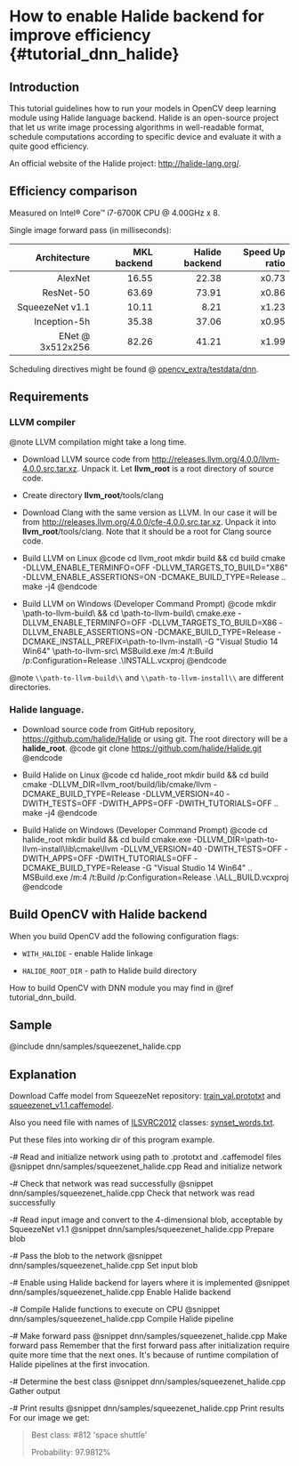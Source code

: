 # How to enable Halide backend for improve efficiency  {#tutorial_dnn_halide}

## Introduction
This tutorial guidelines how to run your models in OpenCV deep learning module
using Halide language backend. Halide is an open-source project that let us
write image processing algorithms in well-readable format, schedule computations
according to specific device and evaluate it with a quite good efficiency.

An official website of the Halide project: http://halide-lang.org/.

## Efficiency comparison
Measured on Intel&reg; Core&trade; i7-6700K CPU @ 4.00GHz x 8.

Single image forward pass (in milliseconds):

|     Architecture | MKL backend | Halide backend | Speed Up ratio |
|-----------------:|------------:|---------------:|---------------:|
|          AlexNet |       16.55 |          22.38 |          x0.73 |
|        ResNet-50 |       63.69 |          73.91 |          x0.86 |
|  SqueezeNet v1.1 |       10.11 |           8.21 |          x1.23 |
|     Inception-5h |       35.38 |          37.06 |          x0.95 |
| ENet @ 3x512x256 |       82.26 |          41.21 |          x1.99 |

Scheduling directives might be found @ [opencv_extra/testdata/dnn](https://github.com/opencv/opencv_extra/tree/master/testdata/dnn).

## Requirements
### LLVM compiler

@note LLVM compilation might take a long time.

- Download LLVM source code from http://releases.llvm.org/4.0.0/llvm-4.0.0.src.tar.xz.
Unpack it. Let **llvm_root** is a root directory of source code.

- Create directory **llvm_root**/tools/clang

- Download Clang with the same version as LLVM. In our case it will be from
http://releases.llvm.org/4.0.0/cfe-4.0.0.src.tar.xz. Unpack it into
**llvm_root**/tools/clang. Note that it should be a root for Clang source code.

- Build LLVM on Linux
@code
cd llvm_root
mkdir build && cd build
cmake -DLLVM_ENABLE_TERMINFO=OFF -DLLVM_TARGETS_TO_BUILD="X86" -DLLVM_ENABLE_ASSERTIONS=ON -DCMAKE_BUILD_TYPE=Release ..
make -j4
@endcode

- Build LLVM on Windows (Developer Command Prompt)
@code
mkdir \\path-to-llvm-build\\ && cd \\path-to-llvm-build\\
cmake.exe -DLLVM_ENABLE_TERMINFO=OFF -DLLVM_TARGETS_TO_BUILD=X86 -DLLVM_ENABLE_ASSERTIONS=ON -DCMAKE_BUILD_TYPE=Release -DCMAKE_INSTALL_PREFIX=\\path-to-llvm-install\\ -G "Visual Studio 14 Win64" \\path-to-llvm-src\\
MSBuild.exe /m:4 /t:Build /p:Configuration=Release .\\INSTALL.vcxproj
@endcode

@note `\\path-to-llvm-build\\` and `\\path-to-llvm-install\\` are different directories.

### Halide language.

- Download source code from GitHub repository, https://github.com/halide/Halide
or using git. The root directory will be a **halide_root**.
@code
git clone https://github.com/halide/Halide.git
@endcode

- Build Halide on Linux
@code
cd halide_root
mkdir build && cd build
cmake -DLLVM_DIR=llvm_root/build/lib/cmake/llvm -DCMAKE_BUILD_TYPE=Release -DLLVM_VERSION=40 -DWITH_TESTS=OFF -DWITH_APPS=OFF -DWITH_TUTORIALS=OFF ..
make -j4
@endcode

- Build Halide on Windows (Developer Command Prompt)
@code
cd halide_root
mkdir build && cd build
cmake.exe -DLLVM_DIR=\\path-to-llvm-install\\lib\\cmake\\llvm -DLLVM_VERSION=40 -DWITH_TESTS=OFF -DWITH_APPS=OFF -DWITH_TUTORIALS=OFF -DCMAKE_BUILD_TYPE=Release -G "Visual Studio 14 Win64" ..
MSBuild.exe /m:4 /t:Build /p:Configuration=Release .\\ALL_BUILD.vcxproj
@endcode

## Build OpenCV with Halide backend
When you build OpenCV add the following configuration flags:

- `WITH_HALIDE` - enable Halide linkage

- `HALIDE_ROOT_DIR` - path to Halide build directory

How to build OpenCV with DNN module you may find in @ref tutorial_dnn_build.

## Sample

@include dnn/samples/squeezenet_halide.cpp

## Explanation
Download Caffe model from SqueezeNet repository: [train_val.prototxt](https://github.com/DeepScale/SqueezeNet/blob/master/SqueezeNet_v1.1/train_val.prototxt) and [squeezenet_v1.1.caffemodel](https://github.com/DeepScale/SqueezeNet/blob/master/SqueezeNet_v1.1/squeezenet_v1.1.caffemodel).

Also you need file with names of [ILSVRC2012](http://image-net.org/challenges/LSVRC/2012/browse-synsets) classes:
[synset_words.txt](https://raw.githubusercontent.com/ludv1x/opencv_contrib/master/modules/dnn/samples/synset_words.txt).

Put these files into working dir of this program example.

-# Read and initialize network using path to .prototxt and .caffemodel files
@snippet dnn/samples/squeezenet_halide.cpp Read and initialize network

-# Check that network was read successfully
@snippet dnn/samples/squeezenet_halide.cpp Check that network was read successfully

-# Read input image and convert to the 4-dimensional blob, acceptable by SqueezeNet v1.1
@snippet dnn/samples/squeezenet_halide.cpp Prepare blob

-# Pass the blob to the network
@snippet dnn/samples/squeezenet_halide.cpp Set input blob

-# Enable using Halide backend for layers where it is implemented
@snippet dnn/samples/squeezenet_halide.cpp Enable Halide backend

-# Compile Halide functions to execute on CPU
@snippet dnn/samples/squeezenet_halide.cpp Compile Halide pipeline

-# Make forward pass
@snippet dnn/samples/squeezenet_halide.cpp Make forward pass
Remember that the first forward pass after initialization require quite more
time that the next ones. It's because of runtime compilation of Halide pipelines
at the first invocation.

-# Determine the best class
@snippet dnn/samples/squeezenet_halide.cpp Gather output

-# Print results
@snippet dnn/samples/squeezenet_halide.cpp Print results
For our image we get:

> Best class: #812 'space shuttle'
>
> Probability: 97.9812%
